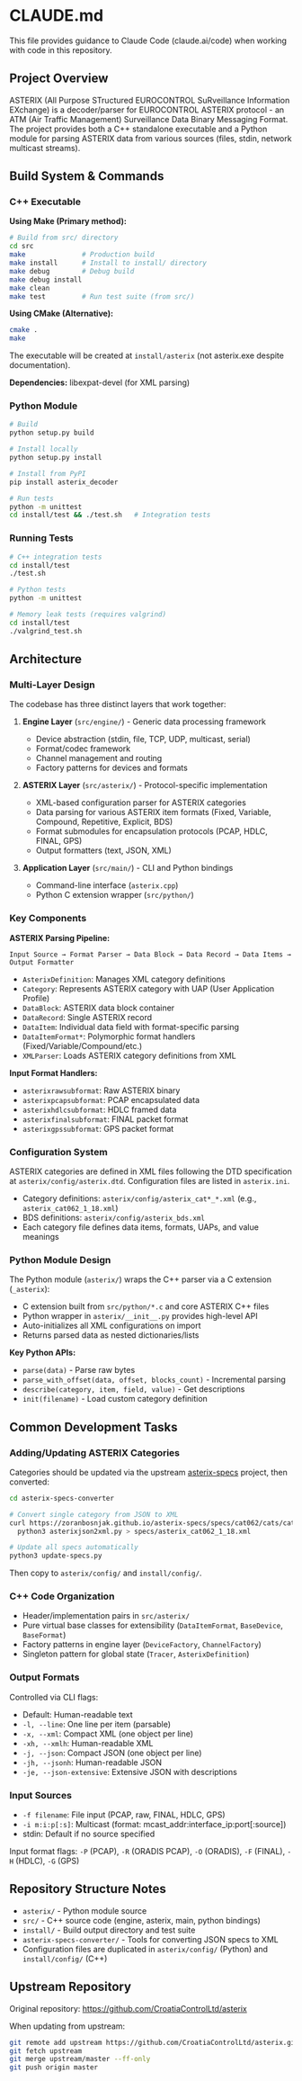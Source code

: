 # CLAUDE.md

This file provides guidance to Claude Code (claude.ai/code) when working with code in this repository.

## Project Overview

ASTERIX (All Purpose STructured EUROCONTROL SuRveillance Information EXchange) is a decoder/parser for EUROCONTROL ASTERIX protocol - an ATM (Air Traffic Management) Surveillance Data Binary Messaging Format. The project provides both a C++ standalone executable and a Python module for parsing ASTERIX data from various sources (files, stdin, network multicast streams).

## Build System & Commands

### C++ Executable

**Using Make (Primary method):**
```bash
# Build from src/ directory
cd src
make              # Production build
make install      # Install to install/ directory
make debug        # Debug build
make debug install
make clean
make test         # Run test suite (from src/)
```

**Using CMake (Alternative):**
```bash
cmake .
make
```

The executable will be created at `install/asterix` (not asterix.exe despite documentation).

**Dependencies:** libexpat-devel (for XML parsing)

### Python Module

```bash
# Build
python setup.py build

# Install locally
python setup.py install

# Install from PyPI
pip install asterix_decoder

# Run tests
python -m unittest
cd install/test && ./test.sh   # Integration tests
```

### Running Tests

```bash
# C++ integration tests
cd install/test
./test.sh

# Python tests
python -m unittest

# Memory leak tests (requires valgrind)
cd install/test
./valgrind_test.sh
```

## Architecture

### Multi-Layer Design

The codebase has three distinct layers that work together:

1. **Engine Layer** (`src/engine/`) - Generic data processing framework
   - Device abstraction (stdin, file, TCP, UDP, multicast, serial)
   - Format/codec framework
   - Channel management and routing
   - Factory patterns for devices and formats

2. **ASTERIX Layer** (`src/asterix/`) - Protocol-specific implementation
   - XML-based configuration parser for ASTERIX categories
   - Data parsing for various ASTERIX item formats (Fixed, Variable, Compound, Repetitive, Explicit, BDS)
   - Format submodules for encapsulation protocols (PCAP, HDLC, FINAL, GPS)
   - Output formatters (text, JSON, XML)

3. **Application Layer** (`src/main/`) - CLI and Python bindings
   - Command-line interface (`asterix.cpp`)
   - Python C extension wrapper (`src/python/`)

### Key Components

**ASTERIX Parsing Pipeline:**
```
Input Source → Format Parser → Data Block → Data Record → Data Items → Output Formatter
```

- `AsterixDefinition`: Manages XML category definitions
- `Category`: Represents ASTERIX category with UAP (User Application Profile)
- `DataBlock`: ASTERIX data block container
- `DataRecord`: Single ASTERIX record
- `DataItem`: Individual data field with format-specific parsing
- `DataItemFormat*`: Polymorphic format handlers (Fixed/Variable/Compound/etc.)
- `XMLParser`: Loads ASTERIX category definitions from XML

**Input Format Handlers:**
- `asterixrawsubformat`: Raw ASTERIX binary
- `asterixpcapsubformat`: PCAP encapsulated data
- `asterixhdlcsubformat`: HDLC framed data
- `asterixfinalsubformat`: FINAL packet format
- `asterixgpssubformat`: GPS packet format

### Configuration System

ASTERIX categories are defined in XML files following the DTD specification at `asterix/config/asterix.dtd`. Configuration files are listed in `asterix.ini`.

- Category definitions: `asterix/config/asterix_cat*_*.xml` (e.g., `asterix_cat062_1_18.xml`)
- BDS definitions: `asterix/config/asterix_bds.xml`
- Each category file defines data items, formats, UAPs, and value meanings

### Python Module Design

The Python module (`asterix/`) wraps the C++ parser via a C extension (`_asterix`):

- C extension built from `src/python/*.c` and core ASTERIX C++ files
- Python wrapper in `asterix/__init__.py` provides high-level API
- Auto-initializes all XML configurations on import
- Returns parsed data as nested dictionaries/lists

**Key Python APIs:**
- `parse(data)` - Parse raw bytes
- `parse_with_offset(data, offset, blocks_count)` - Incremental parsing
- `describe(category, item, field, value)` - Get descriptions
- `init(filename)` - Load custom category definition

## Common Development Tasks

### Adding/Updating ASTERIX Categories

Categories should be updated via the upstream [asterix-specs](https://github.com/zoranbosnjak/asterix-specs) project, then converted:

```bash
cd asterix-specs-converter

# Convert single category from JSON to XML
curl https://zoranbosnjak.github.io/asterix-specs/specs/cat062/cats/cat1.18/definition.json | \
  python3 asterixjson2xml.py > specs/asterix_cat062_1_18.xml

# Update all specs automatically
python3 update-specs.py
```

Then copy to `asterix/config/` and `install/config/`.

### C++ Code Organization

- Header/implementation pairs in `src/asterix/`
- Pure virtual base classes for extensibility (`DataItemFormat`, `BaseDevice`, `BaseFormat`)
- Factory patterns in engine layer (`DeviceFactory`, `ChannelFactory`)
- Singleton pattern for global state (`Tracer`, `AsterixDefinition`)

### Output Formats

Controlled via CLI flags:
- Default: Human-readable text
- `-l, --line`: One line per item (parsable)
- `-x, --xml`: Compact XML (one object per line)
- `-xh, --xmlh`: Human-readable XML
- `-j, --json`: Compact JSON (one object per line)
- `-jh, --jsonh`: Human-readable JSON
- `-je, --json-extensive`: Extensive JSON with descriptions

### Input Sources

- `-f filename`: File input (PCAP, raw, FINAL, HDLC, GPS)
- `-i m:i:p[:s]`: Multicast (format: mcast_addr:interface_ip:port[:source])
- stdin: Default if no source specified

Input format flags: `-P` (PCAP), `-R` (ORADIS PCAP), `-O` (ORADIS), `-F` (FINAL), `-H` (HDLC), `-G` (GPS)

## Repository Structure Notes

- `asterix/` - Python module source
- `src/` - C++ source code (engine, asterix, main, python bindings)
- `install/` - Build output directory and test suite
- `asterix-specs-converter/` - Tools for converting JSON specs to XML
- Configuration files are duplicated in `asterix/config/` (Python) and `install/config/` (C++)

## Upstream Repository

Original repository: https://github.com/CroatiaControlLtd/asterix

When updating from upstream:
```bash
git remote add upstream https://github.com/CroatiaControlLtd/asterix.git
git fetch upstream
git merge upstream/master --ff-only
git push origin master
```
